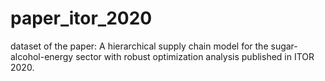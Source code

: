 # paper_itor_2020
dataset of the paper: A hierarchical supply chain model for the sugar-alcohol-energy sector with robust optimization analysis published in ITOR 2020.
